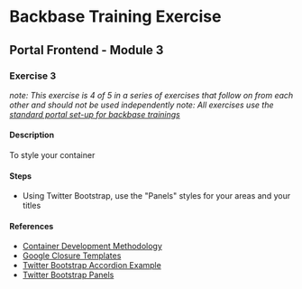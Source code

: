 # Backbase Training Exercise

## Portal Frontend - Module 3

### Exercise 3

_note: This exercise is 4 of 5 in a series of exercises that follow on from each other and should not be used independently_
_note: All exercises use the [standard portal set-up for backbase trainings](https://my.backbase.com/resources/how-to-guides/getting-your-first-launchpad-based-portal-set-up/)_

#### Description

To style your container

#### Steps

 - Using Twitter Bootstrap, use the "Panels" styles for your areas and your titles

#### References

 - [Container Development Methodology](https://my.backbase.com/resources/documentation/portal/5.5.1.0/devd_comp_cont.html)
 - [Google Closure Templates](https://my.backbase.com/resources/documentation/portal/5.5.1.0/devd_comp_cont_soyt.html)
 - [Twitter Bootstrap Accordion Example](http://getbootstrap.com/javascript/#collapse-example-accordion)
 - [Twitter Bootstrap Panels](http://getbootstrap.com/components/#panels)
